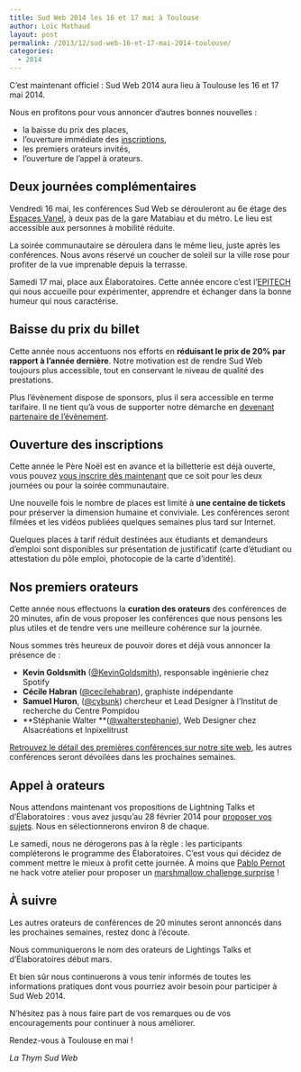 ```yaml
---
title: Sud Web 2014 les 16 et 17 mai à Toulouse
author: Loïc Mathaud
layout: post
permalink: /2013/12/sud-web-16-et-17-mai-2014-toulouse/
categories:
  - 2014
---
```

C’est maintenant officiel : Sud Web 2014 aura lieu à Toulouse les 16 et 17 mai 2014.

Nous en profitons pour vous annoncer d&rsquo;autres bonnes nouvelles :

  * la baisse du prix des places,
  * l’ouverture immédiate des [inscriptions][1],
  * les premiers orateurs invités,
  * l’ouverture de l’appel à orateurs.

## Deux journées complémentaires

Vendredi 16 mai, les conférences Sud Web se dérouleront au 6e étage des [Espaces Vanel][2], à deux pas de la gare Matabiau et du métro. Le lieu est accessible aux personnes à mobilité réduite.

La soirée communautaire se déroulera dans le même lieu, juste après les conférences. Nous avons réservé un coucher de soleil sur la ville rose pour profiter de la vue imprenable depuis la terrasse.

Samedi 17 mai, place aux Élaboratoires. Cette année encore c’est l’[EPITECH][3] qui nous accueille pour expérimenter, apprendre et échanger dans la bonne humeur qui nous caractérise.

## Baisse du prix du billet

Cette année nous accentuons nos efforts en **réduisant le prix de 20% par rapport à l’année dernière**. Notre motivation est de rendre Sud Web toujours plus accessible, tout en conservant le niveau de qualité des prestations.

Plus l’évènement dispose de sponsors, plus il sera accessible en terme tarifaire. Il ne tient qu’à vous de supporter notre démarche en [devenant partenaire de l’évènement][4].

## Ouverture des inscriptions

Cette année le Père Noël est en avance et la billetterie est déjà ouverte, vous pouvez [vous inscrire dès maintenant][5] que ce soit pour les deux journées ou pour la soirée communautaire.

Une nouvelle fois le nombre de places est limité à **une centaine de tickets** pour préserver la dimension humaine et conviviale. Les conférences seront filmées et les vidéos publiées quelques semaines plus tard sur Internet.

Quelques places à tarif réduit destinées aux étudiants et demandeurs d’emploi sont disponibles sur présentation de justificatif (carte d’étudiant ou attestation du pôle emploi, photocopie de la carte d’identité).

## Nos premiers orateurs

Cette année nous effectuons la **curation des orateurs** des conférences de 20 minutes, afin de vous proposer les conférences que nous pensons les plus utiles et de tendre vers une meilleure cohérence sur la journée.

Nous sommes très heureux de pouvoir dores et déjà vous annoncer la présence de :

  * **Kevin Goldsmith** ([@KevinGoldsmith][6]), responsable ingénierie chez Spotify
  * **Cécile Habran** ([@cecilehabran][7]), graphiste indépendante
  * **Samuel Huron**, ([@cybunk][8]) chercheur et Lead Designer à l’Institut de recherche du Centre Pompidou
  * **Stéphanie Walter **([@walterstephanie][9]), Web Designer chez Alsacréations et Inpixelitrust

[Retrouvez le détail des premières conférences sur notre site web][10], les autres conférences seront dévoilées dans les prochaines semaines.

## Appel à orateurs

Nous attendons maintenant vos propositions de Lightning Talks et d’Élaboratoires : vous avez jusqu’au 28 février 2014 pour [proposer vos sujets][11]. Nous en sélectionnerons environ 8 de chaque.

Le samedi, nous ne dérogerons pas à la règle : les participants compléterons le programme des Élaboratoires. C’est vous qui décidez de comment mettre le mieux à profit cette journée. À moins que [Pablo Pernot][12] ne hack votre atelier pour proposer un [marshmallow challenge surprise][13] !

## À suivre

Les autres orateurs de conférences de 20 minutes seront annoncés dans les prochaines semaines, restez donc à l&rsquo;écoute.

Nous communiquerons le nom des orateurs de Lightings Talks et d’Élaboratoires début mars.

Et bien sûr nous continuerons à vous tenir informés de toutes les informations pratiques dont vous pourriez avoir besoin pour participer à Sud Web 2014.

N’hésitez pas à nous faire part de vos remarques ou de vos encouragements pour continuer à nous améliorer.

Rendez-vous à Toulouse en mai !

*La Thym Sud Web*

 [1]: http://sudweb.fr/2014/inscription.html
 [2]: http://www.espacesvanel.com/ "Espaces Vanel"
 [3]: http://www.epitech.eu/ecole-informatique-toulouse.aspx "EPITECH Toulouse"
 [4]: http://sudweb.fr/2014/partenariat-sudweb-2014.pdf "Télécharger le dossier de partenariat en PDF (1,5Mo)"
 [5]: http://sudweb.fr/2014/inscription.html "Inscriptions Sud Web 2014"
 [6]: https://twitter.com/KevinGoldsmith "Compte Twitter de Kevin GoldSmith"
 [7]: https://twitter.com/cecilehabran "Compte Twitter de Cécile Habran"
 [8]: https://twitter.com/cybunk "Compte Twitter de Samuel Huron"
 [9]: https://twitter.com/walterstephanie "Compte Twitter de Stéphanie Walter"
 [10]: http://sudweb.fr/2014/#orateurs "Orateurs de Sud Web 2014"
 [11]: http://sudweb.fr/2014/appel-orateurs.html "Appel à orateur Sud Web 2014"
 [12]: https://twitter.com/pablopernot "Compte Twitter de Pablo Pernot"
 [13]: https://vimeo.com/42888096 "Vidéo du marshmallow challenge aux Élaboratoires de Sud Web 2012"